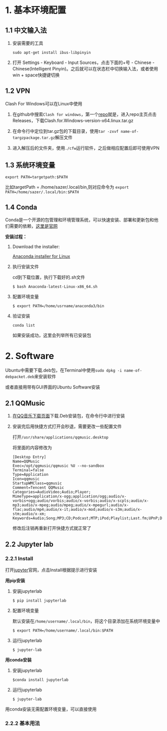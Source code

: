 # 1. 基本环境配置

## 1.1 中文输入法

1. 安装需要的工具

   `sudo apt-get install ibus-libpinyin`

2. 打开 Settings - Keyboard - Input Sources，点击下面的+号 - Chinese - Chinese(Intelligent Pinyin)。之后就可以在状态栏中切换输入法，或者使用 win + space快捷键切换

## 1.2 VPN

Clash For Windows可以在Linux中使用

1. 在github中搜索`Clash for windows`，第一个[repo](https://github.com/Fndroid/clash_for_windows_pkg)就是，进入repo主页点击Releases，下载Clash.for.Windows-version-x64.linux.tar.gz

2. 在命令行中定位到tar.gz包的下载目录，使用`tar -zxvf name-of-targzpackage.tar.gz`解压文件
3. 进入解压后的文件夹，使用`./cfw`运行软件，之后做相应配置后即可使用VPN

## 1.3 系统环境变量

`export PATH=targetpath:$PATH`

比如targetPath = /home/sazer/.local/bin,则对应命令为 `export PATH=/home/sazer/.local/bin:$PATH`

## 1.4 Conda

Conda是一个开源的包管理和环境管理系统，可以快速安装、部署和更新包和他们需要的依赖，[这里是官网](https://docs.conda.io/projects/conda/en/stable/index.html)

**安装过程：**

1. Download the installer:

   [Anaconda installer for Linux](https://www.anaconda.com/download/)

2. 执行安装文件

   cd到下载位置，执行下载好的.sh文件

   `$ bash Anaconda-latest-Linux-x86_64.sh`

3. 配置环境变量

   `$ export PATH=/home/usrname/anaconda3/bin`

4. 验证安装

   `conda list`

   如果安装成功，这里会列举所有已安装包

# 2. Software

Ubuntu中需要下载.deb包，在Terminal中使用`sudo dpkg -i name-of-debpacket.deb`来安装软件

或者直接用带有GUI界面的Ubuntu Software安装

## 2.1 QQMusic

1. [在QQ音乐下载页面](https://y.qq.com/download/download.html)下载.Deb安装包，在命令行中进行安装

2. 安装完后用快捷方式打开会秒退，需要更改一些配置文件

   打开`/usr/share/applications/qqmusic.desktop`

   将里面的内容修改为

   ```shell
   [Desktop Entry]
   Name=QQMusic
   Exec=/opt/qqmusic/qqmusic %U --no-sandbox
   Terminal=false
   Type=Application
   Icon=qqmusic
   StartupWMClass=qqmusic
   Comment=Tencent QQMusic
   Categories=AudioVideo;Audio;Player;
   MimeType=application/x-ogg;application/ogg;audio/x-vorbis+ogg;audio/vorbis;audio/x-vorbis;audio/x-scpls;audio/x-mp3;audio/x-mpeg;audio/mpeg;audio/x-mpegurl;audio/x-flac;audio/mp4;audio/x-it;audio/x-mod;audio/x-s3m;audio/x-stm;audio/x-xm;
   Keywords=Audio;Song;MP3;CD;Podcast;MTP;iPod;Playlist;Last.fm;UPnP;DLNA;Radio;
   ```

   修改后注销再重新打开快捷方式就正常了


## 2.2 Jupyter lab

### 2.2.1 Install

打开[jupyter](jupyter.org)官网，点击Install根据提示进行安装

**用pip安装**

1. 安装jupyterlab

   `$ pip install jupyterlab`

2. 配置环境变量

   默认安装在`/home/username/.local/bin`，将这个目录添加在系统环境变量中

   `$ export PATH=/home/username/.local/bin:$PATH`

3. 运行jupyterlab

   `$ jupyter-lab`

**用conda安装**

1. 安装jupyterlab

   `$conda install jupyterlab`

2. 运行jupyterlab

   `$ jupyter-lab`

用conda安装无需配置环境变量，可以直接使用

### 2.2.2 基本用法





